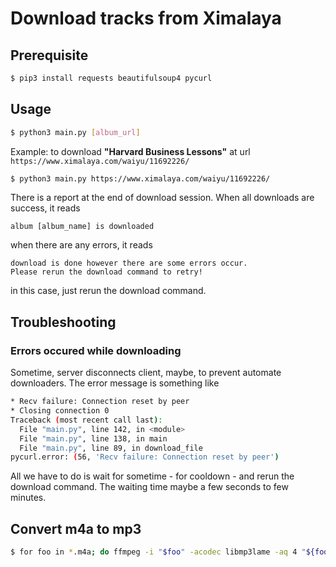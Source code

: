 # Download tracks from Ximalaya

## Prerequisite

```bash
$ pip3 install requests beautifulsoup4 pycurl
```

## Usage

```bash
$ python3 main.py [album_url]
```

Example: to download **"Harvard Business Lessons"** at url `https://www.ximalaya.com/waiyu/11692226/`

```bash
$ python3 main.py https://www.ximalaya.com/waiyu/11692226/
```

There is a report at the end of download session. When all downloads are success, it reads

```
album [album_name] is downloaded
```

when there are any errors, it reads

```
download is done however there are some errors occur.
Please rerun the download command to retry!
```

in this case, just rerun the download command.

## Troubleshooting

### Errors occured while downloading

Sometime, server disconnects client, maybe, to prevent automate downloaders. The error message is something like

```bash
* Recv failure: Connection reset by peer
* Closing connection 0
Traceback (most recent call last):
  File "main.py", line 142, in <module>
  File "main.py", line 138, in main
  File "main.py", line 89, in download_file
pycurl.error: (56, 'Recv failure: Connection reset by peer')
```

All we have to do is wait for sometime - for cooldown - and rerun the download command. The waiting time maybe a few seconds to few minutes.

## Convert m4a to mp3

```bash
$ for foo in *.m4a; do ffmpeg -i "$foo" -acodec libmp3lame -aq 4 "${foo%.m4a}.mp3"; done
```

